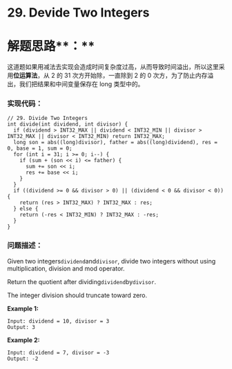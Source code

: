 # 29. Devide Two Integers

# 解题思路**：**

这道题如果用减法去实现会造成时间复杂度过高，从而导致时间溢出，所以这里采用**位运算法**，从 2 的 31 次方开始除，一直除到 2 的 0 次方，为了防止内存溢出，我们把结果和中间变量保存在 long 类型中的。

### 实现代码：

```
// 29. Divide Two Integers
int divide(int dividend, int divisor) {
  if (dividend > INT32_MAX || dividend < INT32_MIN || divisor > INT32_MAX || divisor < INT32_MIN) return INT32_MAX;
  long son = abs((long)divisor), father = abs((long)dividend), res = 0, base = 1, sum = 0;
  for (int i = 31; i >= 0; i--) {
    if (sum + (son << i) <= father) {
      sum += son << i;
      res += base << i;
    }
  }
  if ((dividend >= 0 && divisor > 0) || (dividend < 0 && divisor < 0)) {
    return (res > INT32_MAX) ? INT32_MAX : res;
  } else {
    return (-res < INT32_MIN) ? INT32_MAX : -res;
  }
}
```

### 问题描述：

Given two integers`dividend`and`divisor`, divide two integers without using multiplication, division and mod operator.

Return the quotient after dividing`dividend`by`divisor`.

The integer division should truncate toward zero.

**Example 1:**

```
Input: dividend = 10, divisor = 3
Output: 3
```

**Example 2:**

```
Input: dividend = 7, divisor = -3
Output: -2
```



